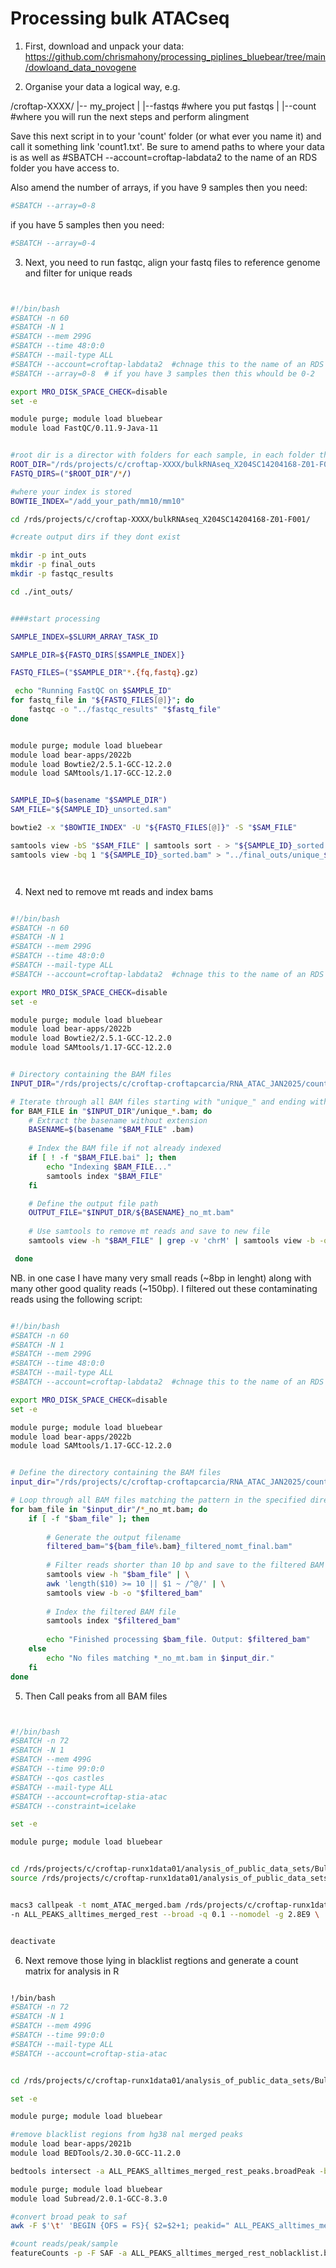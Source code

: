 # Processing bulk ATACseq

1. First, download and unpack your data: https://github.com/chrismahony/processing_piplines_bluebear/tree/main/dowloand_data_novogene


2. Organise your data a logical way, e.g.

/croftap-XXXX/
|-- my_project
| |--fastqs   #where you put fastqs
| |--count   #where you will run the next steps and perform alingment


Save this next script in to your 'count' folder (or what ever you name it) and call it something link 'count1.txt'.
Be sure to amend paths to where your data is as well as #SBATCH --account=croftap-labdata2 to the name of an RDS folder you have access to.

Also amend the number of arrays, if you have 9 samples then you need:

```bash
#SBATCH --array=0-8

```

if you have 5 samples then you need:

```bash
#SBATCH --array=0-4

```


3. Next, you need to run fastqc, align your fastq files to reference genome and filter for unique reads

```bash


#!/bin/bash
#SBATCH -n 60
#SBATCH -N 1
#SBATCH --mem 299G
#SBATCH --time 48:0:0
#SBATCH --mail-type ALL
#SBATCH --account=croftap-labdata2  #chnage this to the name of an RDS folder you have permission to access
#SBATCH --array=0-8  # if you have 3 samples then this whould be 0-2

export MRO_DISK_SPACE_CHECK=disable
set -e

module purge; module load bluebear
module load FastQC/0.11.9-Java-11


#root dir is a director with folders for each sample, in each folder there are fastq files
ROOT_DIR="/rds/projects/c/croftap-XXXX/bulkRNAseq_X204SC14204168-Z01-F001/fastqs/X204SC14204168-Z01-F001/01.RawData"
FASTQ_DIRS=("$ROOT_DIR"/*/)  

#where your index is stored
BOWTIE_INDEX="/add_your_path/mm10/mm10"

cd /rds/projects/c/croftap-XXXX/bulkRNAseq_X204SC14204168-Z01-F001/

#create output dirs if they dont exist

mkdir -p int_outs
mkdir -p final_outs
mkdir -p fastqc_results

cd ./int_outs/


####start processing

SAMPLE_INDEX=$SLURM_ARRAY_TASK_ID

SAMPLE_DIR=${FASTQ_DIRS[$SAMPLE_INDEX]}

FASTQ_FILES=("$SAMPLE_DIR"*.{fq,fastq}.gz)

 echo "Running FastQC on $SAMPLE_ID"
for fastq_file in "${FASTQ_FILES[@]}"; do
    fastqc -o "../fastqc_results" "$fastq_file"
done


module purge; module load bluebear
module load bear-apps/2022b
module load Bowtie2/2.5.1-GCC-12.2.0
module load SAMtools/1.17-GCC-12.2.0


SAMPLE_ID=$(basename "$SAMPLE_DIR")
SAM_FILE="${SAMPLE_ID}_unsorted.sam"

bowtie2 -x "$BOWTIE_INDEX" -U "${FASTQ_FILES[@]}" -S "$SAM_FILE"

samtools view -bS "$SAM_FILE" | samtools sort - > "${SAMPLE_ID}_sorted.bam"
samtools view -bq 1 "${SAMPLE_ID}_sorted.bam" > "../final_outs/unique_${SAMPLE_ID}_sorted.bam"




```

4. Next ned to remove mt reads and index bams



```bash

#!/bin/bash
#SBATCH -n 60
#SBATCH -N 1
#SBATCH --mem 299G
#SBATCH --time 48:0:0
#SBATCH --mail-type ALL
#SBATCH --account=croftap-labdata2  #chnage this to the name of an RDS folder you have permission to access

export MRO_DISK_SPACE_CHECK=disable
set -e

module purge; module load bluebear
module load bear-apps/2022b
module load Bowtie2/2.5.1-GCC-12.2.0
module load SAMtools/1.17-GCC-12.2.0


# Directory containing the BAM files
INPUT_DIR="/rds/projects/c/croftap-croftapcarcia/RNA_ATAC_JAN2025/count/final_outs/"

# Iterate through all BAM files starting with "unique_" and ending with ".bam"
for BAM_FILE in "$INPUT_DIR"/unique_*.bam; do
    # Extract the basename without extension
    BASENAME=$(basename "$BAM_FILE" .bam)
    
    # Index the BAM file if not already indexed
    if [ ! -f "$BAM_FILE.bai" ]; then
        echo "Indexing $BAM_FILE..."
        samtools index "$BAM_FILE"
    fi

    # Define the output file path
    OUTPUT_FILE="$INPUT_DIR/${BASENAME}_no_mt.bam"
    
    # Use samtools to remove mt reads and save to new file
    samtools view -h "$BAM_FILE" | grep -v 'chrM' | samtools view -b -o "$OUTPUT_FILE"

 done


```


NB. in one case I have many very small reads (~8bp in lenght) along with many other good quality reads (~150bp). I filtered out these contaminating reads using the following script:



```bash

#!/bin/bash
#SBATCH -n 60
#SBATCH -N 1
#SBATCH --mem 299G
#SBATCH --time 48:0:0
#SBATCH --mail-type ALL
#SBATCH --account=croftap-labdata2  #chnage this to the name of an RDS folder you have permission to access

export MRO_DISK_SPACE_CHECK=disable
set -e

module purge; module load bluebear
module load bear-apps/2022b
module load SAMtools/1.17-GCC-12.2.0


# Define the directory containing the BAM files
input_dir="/rds/projects/c/croftap-croftapcarcia/RNA_ATAC_JAN2025/count/final_outs/"

# Loop through all BAM files matching the pattern in the specified directory
for bam_file in "$input_dir"/*_no_mt.bam; do
    if [ -f "$bam_file" ]; then
                
        # Generate the output filename
        filtered_bam="${bam_file%.bam}_filtered_nomt_final.bam"
        
        # Filter reads shorter than 10 bp and save to the filtered BAM file
        samtools view -h "$bam_file" | \
        awk 'length($10) >= 10 || $1 ~ /^@/' | \
        samtools view -b -o "$filtered_bam"
        
        # Index the filtered BAM file
        samtools index "$filtered_bam"
        
        echo "Finished processing $bam_file. Output: $filtered_bam"
    else
        echo "No files matching *_no_mt.bam in $input_dir."
    fi
done


```






5. Then Call peaks from all BAM files


```bash


#!/bin/bash
#SBATCH -n 72
#SBATCH -N 1
#SBATCH --mem 499G
#SBATCH --time 99:0:0
#SBATCH --qos castles
#SBATCH --mail-type ALL
#SBATCH --account=croftap-stia-atac
#SBATCH --constraint=icelake

set -e

module purge; module load bluebear


cd /rds/projects/c/croftap-runx1data01/analysis_of_public_data_sets/Bulk_human_data/GSE128644_ATACseq
source /rds/projects/c/croftap-runx1data01/analysis_of_public_data_sets/kolias_paper_data/my-virtual-env-haswell/bin/activate


macs3 callpeak -t nomt_ATAC_merged.bam /rds/projects/c/croftap-runx1data01/analysis_of_public_data_sets/Bulk_human_data/GSE128644_ATACseq/ATAC_tnfa72h/nomt_ATAC_TNF_merged.bam /rds/projects/m/mahonyc-kitwong-runx1/ATAC-processing_CM/nomt_unique_SRR8758528_sorted.bam /rds/projects/m/mahonyc-kitwong-runx1/ATAC-processing_CM/nomt_unique_SRR8758527_sorted.bam \
-n ALL_PEAKS_alltimes_merged_rest --broad -q 0.1 --nomodel -g 2.8E9 \


deactivate


```



6. Next remove those lying in blacklist regtions and generate a count matrix for analysis in R

```bash

!/bin/bash
#SBATCH -n 72
#SBATCH -N 1
#SBATCH --mem 499G
#SBATCH --time 99:0:0
#SBATCH --mail-type ALL
#SBATCH --account=croftap-stia-atac


cd /rds/projects/c/croftap-runx1data01/analysis_of_public_data_sets/Bulk_human_data/GSE128644_ATACseq

set -e

module purge; module load bluebear

#remove blacklist regions from hg38 nal merged peaks
module load bear-apps/2021b
module load BEDTools/2.30.0-GCC-11.2.0

bedtools intersect -a ALL_PEAKS_alltimes_merged_rest_peaks.broadPeak -b /rds/projects/m/mahonyc-kitwong-runx1/ATAC-processing_CM/hg38.blacklist.bed -v > ALL_PEAKS_alltimes_merged_rest_noblacklist.broadPeak

module purge; module load bluebear
module load Subread/2.0.1-GCC-8.3.0

#convert broad peak to saf
awk -F $'\t' 'BEGIN {OFS = FS}{ $2=$2+1; peakid=" ALL_PEAKS_alltimes_merged_rest_peak_"++nr;  print peakid,$1,$2,$3,"."}' ALL_PEAKS_alltimes_merged_rest_noblacklist.broadPeak > ALL_PEAKS_alltimes_merged_rest_noblacklist.broadPeak.saf

#count reads/peak/sample
featureCounts -p -F SAF -a ALL_PEAKS_alltimes_merged_rest_noblacklist.broadPeak.saf --fracOverlap 0.2 -o all_timepoints_merged_peaks_macs_broad.counts nomt_ATAC_merged.bam /rds/projects/c/croftap-runx1data01/analysis_of_public_data_sets/Bulk_human_data/GSE128644_ATACseq/ATAC_tnfa72h/nomt_ATAC_TNF_merged.bam /rds/projects/m/mahonyc-kitwong-runx1/ATAC-processing_CM/nomt_unique_SRR8758528_sorted.bam /rds/projects/m/mahonyc-kitwong-runx1/ATAC-processing_CM/nomt_unique_SRR8758527_sorted.bam



```
